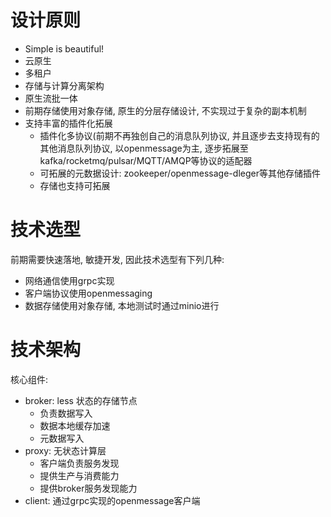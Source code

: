 # 设计原则
* Simple is beautiful!
* 云原生
* 多租户
* 存储与计算分离架构
* 原生流批一体
* 前期存储使用对象存储, 原生的分层存储设计, 不实现过于复杂的副本机制   
* 支持丰富的插件化拓展
  * 插件化多协议(前期不再独创自己的消息队列协议, 并且逐步去支持现有的其他消息队列协议, 以openmessage为主, 逐步拓展至kafka/rocketmq/pulsar/MQTT/AMQP等协议的适配器
  * 可拓展的元数据设计: zookeeper/openmessage-dleger等其他存储插件
  * 存储也支持可拓展
  
# 技术选型
前期需要快速落地, 敏捷开发, 因此技术选型有下列几种:
* 网络通信使用grpc实现
* 客户端协议使用openmessaging
* 数据存储使用对象存储, 本地测试时通过minio进行

# 技术架构
核心组件:
* broker: less 状态的存储节点
  * 负责数据写入
  * 数据本地缓存加速
  * 元数据写入
* proxy: 无状态计算层
  * 客户端负责服务发现
  * 提供生产与消费能力
  * 提供broker服务发现能力
* client: 通过grpc实现的openmessage客户端


